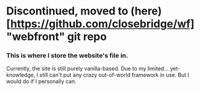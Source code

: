 **Discontinued, moved to (here)[https://github.com/closebridge/wf]**
"webfront" git repo
===============
### This is where I store the website's file in.

Currently, the site is still purely vanilla-based. Due to my limited... yet- knowledge, I still can't put any crazy out-of-world framework in use. But I would do if I personally can.
